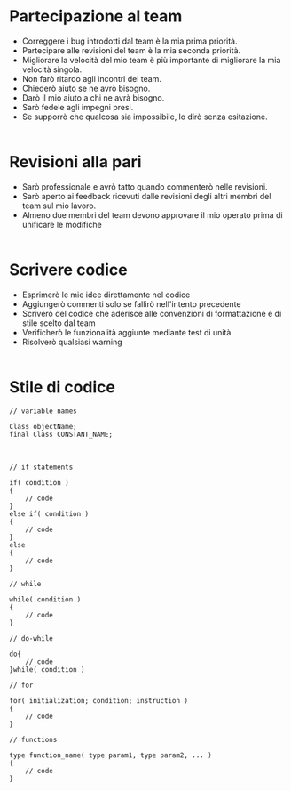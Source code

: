 # Partecipazione al team

- Correggere i bug introdotti dal team è la mia prima priorità.
- Partecipare alle revisioni del team è la mia seconda priorità.
- Migliorare la velocità del mio team è più importante di migliorare la mia velocità singola.
- Non farò ritardo agli incontri del team.
- Chiederò aiuto se ne avrò bisogno.
- Darò il mio aiuto a chi ne avrà bisogno.
- Sarò fedele agli impegni presi.
- Se supporrò che qualcosa sia impossibile, lo dirò senza esitazione.
<br/><br/>
# Revisioni alla pari

- Sarò professionale e avrò tatto quando commenterò nelle revisioni.
- Sarò aperto ai feedback ricevuti dalle revisioni degli altri membri del team sul mio lavoro.
- Almeno due membri del team devono approvare il mio operato prima di unificare le modifiche
<br/><br/>
# Scrivere codice

- Esprimerò le mie idee direttamente nel codice
- Aggiungerò commenti solo se fallirò nell'intento precedente
- Scriverò del codice che aderisce alle convenzioni di formattazione e di stile scelto dal team
- Verificherò le funzionalità aggiunte mediante test di unità
- Risolverò qualsiasi warning
<br/><br/>
# Stile di codice

    // variable names

    Class objectName;
    final Class CONSTANT_NAME;

<br/>

    // if statements
    
    if( condition )
    {
        // code
    }
    else if( condition )
    {
        // code
    }
    else
    {
        // code
    }

    // while
    
    while( condition )
    {
        // code
    }

    // do-while

    do{
        // code
    }while( condition )

    // for

    for( initialization; condition; instruction )
    {
        // code
    }

    // functions

    type function_name( type param1, type param2, ... )
    {
        // code
    }